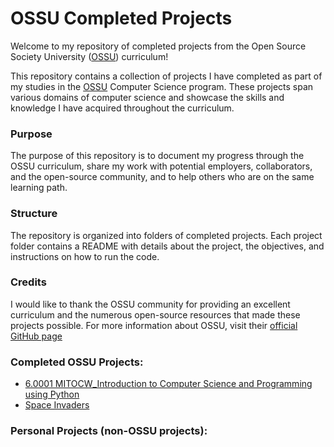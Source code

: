 # OSSU Completed Projects

Welcome to my repository of completed projects from the Open Source Society University ([OSSU](https://github.com/ossu/computer-science)) curriculum!

This repository contains a collection of projects I have completed as part of my studies in the [OSSU](https://github.com/ossu/computer-science) Computer Science program. These projects span various domains of computer science and showcase the skills and knowledge I have acquired throughout the curriculum.

### Purpose

The purpose of this repository is to document my progress through the OSSU curriculum, share my work with potential employers, collaborators, and the open-source community, and to help others who are on the same learning path.


### Structure

The repository is organized into folders of completed projects. Each project folder contains a README with details about the project, the objectives, and instructions on how to run the code.

### Credits

I would like to thank the OSSU community for providing an excellent curriculum and the numerous open-source resources that made these projects possible. For more information about OSSU, visit their [official GitHub page](https://github.com/ossu/computer-science)

### Completed OSSU Projects: 
- [6.0001 MITOCW_Introduction to Computer Science and Programming using Python](./6.0001-assignments-solutions/)
- [Space Invaders](./Space%20Invaders/)


### Personal Projects (non-OSSU projects):

<!-- [In progress](#) -->
